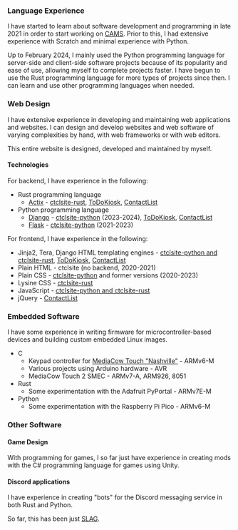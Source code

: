 ### Language Experience
I have started to learn about software development and programming in late 2021 in order to start working on [CAMS](../projects/cams/). Prior to this, I had extensive experience with Scratch and minimal experience with Python.

Up to February 2024, I mainly used the Python programming language for server-side and client-side software projects because of its popularity and ease of use, allowing myself to complete projects faster. I have begun to use the Rust programming language for more types of projects since then. I can learn and use other programming languages when needed.

### Web Design
I have extensive experience in developing and maintaining web applications and websites. I can design and develop websites and web software of varying complexities by hand, with web frameworks or with web editors.

This entire website is designed, developed and maintained by myself.

#### Technologies

For backend, I have experience in the following:

- Rust programming language
  - [Actix](https://actix.rs/) - [ctclsite-rust](../projects/ctclsite/), [ToDoKiosk](../projects/todokiosk/), [ContactList](../projects/contactlist/)
- Python programming language
  - [Django](https://www.djangoproject.com/) - [ctclsite-python](../projects/ctclsite/) (2023-2024), [ToDoKiosk](../projects/todokiosk/), [ContactList](../projects/contactlist/)
  - [Flask](https://flask.palletsprojects.com/) - [ctclsite-python](../projects/ctclsite/) (2021-2023)

For frontend, I have experience in the following:

- Jinja2, Tera, Django HTML templating engines - [ctclsite-python and ctclsite-rust](../projects/ctclsite/), [ToDoKiosk](../projects/todokiosk/), [ContactList](../projects/contactlist/)
- Plain HTML - ctclsite (no backend, 2020-2021)
- Plain CSS - [ctclsite-python](../projects/ctclsite/) and former versions (2020-2023)
- Lysine CSS - [ctclsite-rust](../projects/ctclsite/)
- JavaScript - [ctclsite-python and ctclsite-rust](../projects/ctclsite/)
- jQuery - [ContactList](../projects/contactlist/)

### Embedded Software
I have some experience in writing firmware for microcontroller-based devices and building custom embedded Linux images.

- C
  - Keypad controller for [MediaCow Touch "Nashville"](../projects/mct_1/) - ARMv6-M
  - Various projects using Arduino hardware - AVR
  - MediaCow Touch 2 SMEC - ARMv7-A, ARM926, 8051
- Rust 
  - Some experimentation with the Adafruit PyPortal - ARMv7E-M
- Python
  - Some experimentation with the Raspberry Pi Pico - ARMv6-M

### Other Software

#### Game Design
With programming for games, I so far just have experience in creating mods with the C# programming language for games using Unity.

#### Discord applications
I have experience in creating "bots" for the Discord messaging service in both Rust and Python.

So far, this has been just [SLAG](../projects/slag/).
